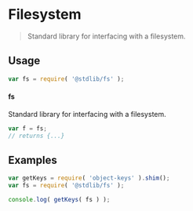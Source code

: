# Filesystem

> Standard library for interfacing with a filesystem.


<!-- <usage> -->

## Usage

``` javascript
var fs = require( '@stdlib/fs' );
```

#### fs

Standard library for interfacing with a filesystem.

``` javascript
var f = fs;
// returns {...}
```

<!-- </usage> -->


<!-- <examples> -->

## Examples

<!-- TODO: better examples -->

``` javascript
var getKeys = require( 'object-keys' ).shim();
var fs = require( '@stdlib/fs' );

console.log( getKeys( fs ) );
```

<!-- </examples> -->


<!-- <links> -->

<!-- </links> -->

